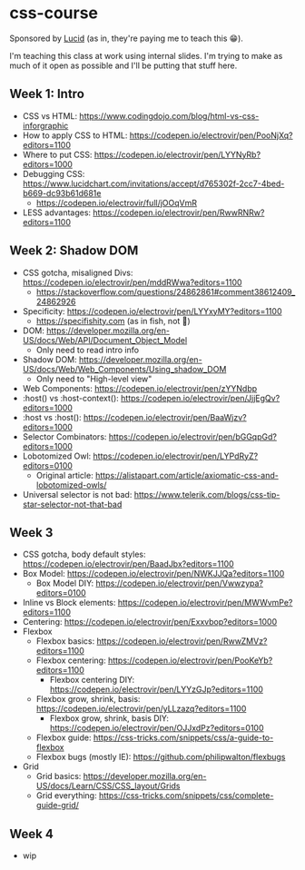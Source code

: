 # css-course

Sponsored by [Lucid](https://www.lucidchart.com) (as in, they're paying me to teach this :grin:).

I'm teaching this class at work using internal slides. I'm trying to make as much of it open as possible and I'll be putting that stuff here.

## Week 1: Intro

 * CSS vs HTML: https://www.codingdojo.com/blog/html-vs-css-inforgraphic
 * How to apply CSS to HTML: https://codepen.io/electrovir/pen/PooNjXq?editors=1100
 * Where to put CSS: https://codepen.io/electrovir/pen/LYYNyRb?editors=1000
 * Debugging CSS: https://www.lucidchart.com/invitations/accept/d765302f-2cc7-4bed-b669-dc93b61d681e
   * https://codepen.io/electrovir/full/jOOqVmR
 * LESS advantages: https://codepen.io/electrovir/pen/RwwRNRw?editors=1100
 
 ## Week 2: Shadow DOM
 
  * CSS gotcha, misaligned Divs: https://codepen.io/electrovir/pen/mddRWwa?editors=1100
    * https://stackoverflow.com/questions/24862861#comment38612409_24862926
  * Specificity: https://codepen.io/electrovir/pen/LYYxyMY?editors=1100
    * https://specifishity.com (as in fish, not :poop:)
  * DOM: https://developer.mozilla.org/en-US/docs/Web/API/Document_Object_Model
    * Only need to read intro info
  * Shadow DOM: https://developer.mozilla.org/en-US/docs/Web/Web_Components/Using_shadow_DOM
    * Only need to "High-level view"
  * Web Components: https://codepen.io/electrovir/pen/zYYNdbp
  * :host() vs :host-context(): https://codepen.io/electrovir/pen/JjjEgQv?editors=1000
  * :host vs :host(): https://codepen.io/electrovir/pen/BaaWjzv?editors=1000
  * Selector Combinators: https://codepen.io/electrovir/pen/bGGqpGd?editors=1000
  * Lobotomized Owl: https://codepen.io/electrovir/pen/LYPdRyZ?editors=0100
    * Original article: https://alistapart.com/article/axiomatic-css-and-lobotomized-owls/
  * Universal selector is not bad: https://www.telerik.com/blogs/css-tip-star-selector-not-that-bad
  
  ## Week 3
  
  * CSS gotcha, body default styles: https://codepen.io/electrovir/pen/BaadJbx?editors=1100
  * Box Model: https://codepen.io/electrovir/pen/NWKJJQa?editors=1100
    * Box Model DIY: https://codepen.io/electrovir/pen/Vwwzypa?editors=0100
  * Inline vs Block elements: https://codepen.io/electrovir/pen/MWWvmPe?editors=1100
  * Centering: https://codepen.io/electrovir/pen/Exxvbop?editors=1000
  * Flexbox
    * Flexbox basics: https://codepen.io/electrovir/pen/RwwZMVz?editors=1100
    * Flexbox centering: https://codepen.io/electrovir/pen/PooKeYb?editors=1100
      * Flexbox centering DIY: https://codepen.io/electrovir/pen/LYYzGJp?editors=1100
    * Flexbox grow, shrink, basis: https://codepen.io/electrovir/pen/yLLzazq?editors=1100
      * Flexbox grow, shrink, basis DIY: https://codepen.io/electrovir/pen/OJJxdPz?editors=0100
    * Flexbox guide: https://css-tricks.com/snippets/css/a-guide-to-flexbox
    * Flexbox bugs (mostly IE): https://github.com/philipwalton/flexbugs
  * Grid
    * Grid basics: https://developer.mozilla.org/en-US/docs/Learn/CSS/CSS_layout/Grids
    * Grid everything: https://css-tricks.com/snippets/css/complete-guide-grid/

  ## Week 4
  
  * wip
